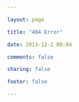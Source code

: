 ```yaml
---

layout: page

title: "404 Error"

date: 2013-12-2 00:04

comments: false

sharing: false

footer: false

---
```


<script type="text/javascript" src="http://www.qq.com/404/search_children.js" charset="utf-8"></script>


